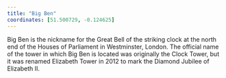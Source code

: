 ```yaml
---
title: "Big Ben"
coordinates: [51.500729, -0.124625]
---
```


Big Ben is the nickname for the Great Bell of the striking clock at the north end of the Houses of Parliament in Westminster, London. The official name of the tower in which Big Ben is located was originally the Clock Tower, but it was renamed Elizabeth Tower in 2012 to mark the Diamond Jubilee of Elizabeth II.